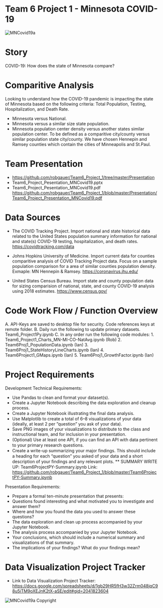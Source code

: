 # Team 6 Project 1 - Minnesota COVID-19 

![MNCovid19a](Images/Screen-Shot-2020-04-07-at-9.02.00-AM.png)

# Story
COVID-19:  How does the state of Minnesota compare?

# Comparitive Analysis
Looking to understand how the COVID-19 pandemic is impacting the state of Minnesota based on the following criteria: Total Population, Testing, Hospitalization, and Death Rate.

   * Minnesota versus National.
   * Minnesota versus a similar size state population.
   * Minnesota population center density versus another states similar population center. To be defined as a comparitive city/county versus similar population state city/county. We have chosen Hennepin and Ramsey counties which contain the cities of Minneapolis and St.Paul.

# Team Presentation
  * https://github.com/robgauer/Team6_Project_1/tree/master/Presentation
  * Team6_Project_Pesentation_MNCovid19.pptx
  * Team6_Project_Pesentation_MNCovid19.pdf
        https://github.com/robgauer/Team6_Project_1/blob/master/Presentation/Team6_Project_Presentation_MNCovid19.pdf

# Data Sources
   * The COVID Tracking Project. Import national and state historical data related 
        to the United States population summary information for national and state(s) 
        COVID-19 testing, hospitalization, and death rates.
        https://covidtracking.com/data

   * Johns Hopkins University of Medicine. Import current data for counties comparitive
        analysis of COVID Tracking Project data. Focus on a sample population comparison 
        for a area of similar counties population density. Exmaple: MN Hennepin & Ramsey.
        https://coronavirus.jhu.edu/
        
   *  United States Census Bureau. Import state and county population data for sizing 
        comparision of national, state, and county COVID-19 analysis using 2018 estimates.
        https://www.census.gov/

# Code Work Flow / Function Overview
   A. API-Keys are saved to desktop file for security. Code references keys at remote folder.
   B. Daily run the following to update primary datasets. Team6_Project1Py.ipynb
   C. In any order run the following code modules:
        1. Team6_Project1_Charts_MN-MI-CO-NatAvg.ipynb (Rob)
        2. Team6Proj1_PopulationData.ipynb (Ian)
        3. Team6Proj1_StateHistoryLineCharts.ipynb (Ian)
        4. Team6Project1_GMaps.ipynb (Ian)
        5. Team6Proj1_GrowthFactor.ipynb (Ian)
        
# Project Requirements
Development Technical Requirements:
* Use Pandas to clean and format your dataset(s). 
* Create a Jupyter Notebook describing the data exploration and cleanup process.
* Create a Jupyter Notebook illustrating the ﬁnal data analysis. 
* Use Matplotlib to create a total of 6–8 visualizations of your data (ideally, at least 2 per ”question” you ask of your data). 
* Save PNG images of your visualizations to distribute to the class and instructional team, and for inclusion in your presentation. 
* (Optional) Use at least one API, if you can ﬁnd an API with data pertinent to your primary research questions. 
* Create a write-up summarizing your major ﬁndings. This should include a heading for each “question” you asked of your data and a short description of your ﬁndings and any relevant plots.
      ** SUMMARY WRITE UP:  Team6ProjectPY-Summary.ipynb
          Link: https://github.com/robgauer/Team6_Project_1/blob/master/Team6ProjectPY-Summary.ipynb 

Presentation Requirements:
* Prepare a formal ten-minute presentation that presents:
* Questions found interesting and what motivated you to investigate and answer them?
* Where and how you found the data you used to answer these questions?
* The data exploration and clean up process accompanied by your Jupyter Notebook.
* The analysis process accompanied by your Jupyter Notebook.
* Your conclusions, which should include a numerical summary and visualizations of that summary.
* The implications of your findings? What do your findings mean?

# Data Visualization Project Tracker
* Link to Data Visualization Project Tracker: https://docs.google.com/spreadsheets/d/1gb29HR5fH3w32Zrm048jqC98u5iTM9oXEJnK2tX-aSE/edit#gid=2041823604

![MNCovid19a](Images/covid-19.png)
Copyright
